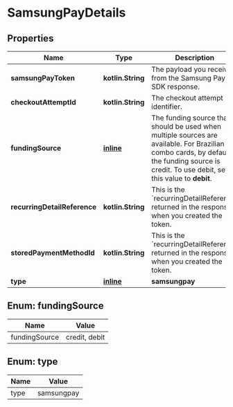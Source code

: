 
# SamsungPayDetails

## Properties
Name | Type | Description | Notes
------------ | ------------- | ------------- | -------------
**samsungPayToken** | **kotlin.String** | The payload you received from the Samsung Pay SDK response. | 
**checkoutAttemptId** | **kotlin.String** | The checkout attempt identifier. |  [optional]
**fundingSource** | [**inline**](#FundingSource) | The funding source that should be used when multiple sources are available. For Brazilian combo cards, by default the funding source is credit. To use debit, set this value to **debit**. |  [optional]
**recurringDetailReference** | **kotlin.String** | This is the &#x60;recurringDetailReference&#x60; returned in the response when you created the token. |  [optional]
**storedPaymentMethodId** | **kotlin.String** | This is the &#x60;recurringDetailReference&#x60; returned in the response when you created the token. |  [optional]
**type** | [**inline**](#Type) | **samsungpay** |  [optional]


<a name="FundingSource"></a>
## Enum: fundingSource
Name | Value
---- | -----
fundingSource | credit, debit


<a name="Type"></a>
## Enum: type
Name | Value
---- | -----
type | samsungpay



